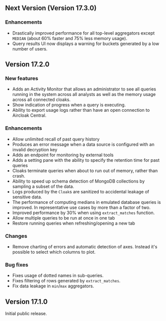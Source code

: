 ## Next Version (Version 17.3.0)

### Enhancements

- Drastically improved performance for all top-level aggregators except `MEDIAN` (about 60% faster and 75% less memory usage).
- Query results UI now displays a warning for buckets generated by a low number of users.


## Version 17.2.0

### New features

- Adds an Activity Monitor that allows an administrator to see all queries running in the system across all
  analysts as well as the memory usage across all connected cloaks.
- Show indication of progress when a query is executing.
- Ability to export usage logs rather than have an open connection to Aircloak Central.

### Enhancements

- Allow unlimited recall of past query history
- Produces an error message when a data source is configured with an invalid decryption key
- Adds an endpoint for monitoring by external tools
- Adds a setting pane with the ability to specify the retention time for past queries
- Cloaks terminate queries when about to run out of memory, rather than crash.
- Ability to speed up schema detection of MongoDB collections by sampling a subset of the data.
- Logs produced by the `Cloak`s are sanitized to accidental leakage of sensitive data.
- The performance of computing medians in emulated database queries is improved. In representative use cases by more than a factor of two.
- Improved performance by 30% when using `extract_matches` function.
- Allow multiple queries to be run at once in one tab
- Restore running queries when refreshing/opening a new tab

### Changes

- Remove charting of errors and automatic detection of axes. Instead it's possible to
select which columns to plot.

### Bug fixes
- Fixes usage of dotted names in sub-queries.
- Fixes filtering of rows generated by `extract_matches`.
- Fix data leakage in `min`/`max` aggregators.

## Version 17.1.0

Initial public release.
